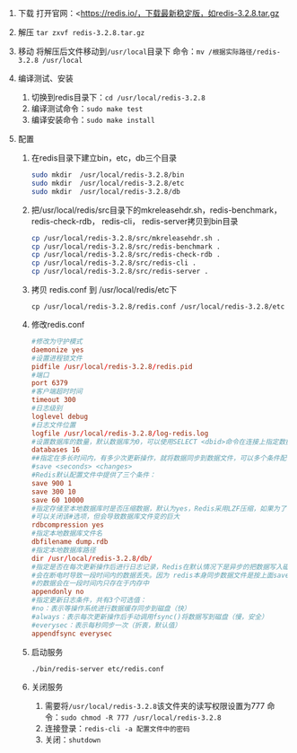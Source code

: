 1. 下载
   打开官网：<https://redis.io/，下载最新稳定版，如redis-3.2.8.tar.gz

2. 解压
   `tar zxvf redis-3.2.8.tar.gz`

3. 移动
   将解压后文件移动到`/usr/local`目录下
   命令：`mv /根据实际路径/redis-3.2.8 /usr/local`

4. 编译测试、安装

   1. 切换到redis目录下：`cd /usr/local/redis-3.2.8`
   2. 编译测试命令：`sudo make test`
   3. 编译安装命令：`sudo make install`

5. 配置

   1. 在redis目录下建立bin，etc，db三个目录

      ```bash
      sudo mkdir  /usr/local/redis-3.2.8/bin
      sudo mkdir  /usr/local/redis-3.2.8/etc
      sudo mkdir  /usr/local/redis-3.2.8/db
      ```

   2. 把/usr/local/redis/src目录下的mkreleasehdr.sh，redis-benchmark， redis-check-rdb， redis-cli， redis-server拷贝到bin目录

      ```bash
      cp /usr/local/redis-3.2.8/src/mkreleasehdr.sh .
      cp /usr/local/redis-3.2.8/src/redis-benchmark .
      cp /usr/local/redis-3.2.8/src/redis-check-rdb .
      cp /usr/local/redis-3.2.8/src/redis-cli .
      cp /usr/local/redis-3.2.8/src/redis-server .
      ```

   3. 拷贝 redis.conf 到 /usr/local/redis/etc下

      ```
      cp /usr/local/redis-3.2.8/redis.conf /usr/local/redis-3.2.8/etc
      ```

   4. 修改redis.conf

      ```conf
      #修改为守护模式
      daemonize yes
      #设置进程锁文件
      pidfile /usr/local/redis-3.2.8/redis.pid
      #端口
      port 6379
      #客户端超时时间
      timeout 300
      #日志级别
      loglevel debug
      #日志文件位置
      logfile /usr/local/redis-3.2.8/log-redis.log
      #设置数据库的数量，默认数据库为0，可以使用SELECT <dbid>命令在连接上指定数据库id
      databases 16
      ##指定在多长时间内，有多少次更新操作，就将数据同步到数据文件，可以多个条件配合
      #save <seconds> <changes>
      #Redis默认配置文件中提供了三个条件：
      save 900 1
      save 300 10
      save 60 10000
      #指定存储至本地数据库时是否压缩数据，默认为yes，Redis采用LZF压缩，如果为了节省CPU时间，
      #可以关闭该#选项，但会导致数据库文件变的巨大
      rdbcompression yes
      #指定本地数据库文件名
      dbfilename dump.rdb
      #指定本地数据库路径
      dir /usr/local/redis-3.2.8/db/
      #指定是否在每次更新操作后进行日志记录，Redis在默认情况下是异步的把数据写入磁盘，如果不开启，可能
      #会在断电时导致一段时间内的数据丢失。因为 redis本身同步数据文件是按上面save条件来同步的，所以有
      #的数据会在一段时间内只存在于内存中
      appendonly no
      #指定更新日志条件，共有3个可选值：
      #no：表示等操作系统进行数据缓存同步到磁盘（快）
      #always：表示每次更新操作后手动调用fsync()将数据写到磁盘（慢，安全）
      #everysec：表示每秒同步一次（折衷，默认值）
      appendfsync everysec
      ```

   5. 启动服务

      ```bash
      ./bin/redis-server etc/redis.conf
      ```

   6. 关闭服务

      1. 需要将`/usr/local/redis-3.2.8`该文件夹的读写权限设置为777
         命令：`sudo chmod -R 777 /usr/local/redis-3.2.8`
      2. 连接登录：`redis-cli -a 配置文件中的密码`
      3. 关闭：`shutdown`



